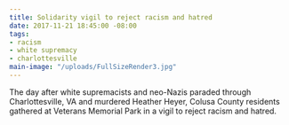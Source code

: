 ```yaml
---
title: Solidarity vigil to reject racism and hatred
date: 2017-11-21 18:45:00 -08:00
tags:
- racism
- white supremacy
- charlottesville
main-image: "/uploads/FullSizeRender3.jpg"
---
```


The day after white supremacists and neo-Nazis paraded through Charlottesville, VA and murdered Heather Heyer, Colusa County residents gathered at Veterans Memorial Park in a vigil to reject racism and hatred. 